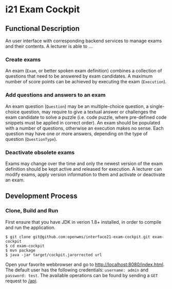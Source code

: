 # i21 Exam Cockpit

## Functional Description
An user interface with corresponding backend services to manage exams and their contents. A lecturer is able to ...

### Create exams
An exam (`Exam`, or better spoken exam definition) combines a collection of questions that need to be answered by exam candidates. A maximum number of score points can be achieved by
executing the exam (`Execution`).

### Add questions and answers to an exam
An exam question (`Question`) may be an multiple-choice question, a single-choice question, may require to give a textual answer or challenges the
exam candidate to solve a puzzle (i.e. code puzzle, where pre-defined code snippets must be applied in correct order). An exam should be
populated with a number of questions, otherwise an execution makes no sense. Each question may have one or more answers, depending on the
type of question (`QuestionType`).

### Deactivate obsolete exams
Exams may change over the time and only the newest version of the exam definition should be kept active and released for execution. A lecturer
can modify exams, apply version information to them and activate or deactivate an exam.

## Development Process

### Clone, Build and Run

First ensure that you have JDK in verion 1.8+ installed, in order to compile and run the application.

```
$ git clone git@github.com:openwms/interface21-exam-cockpit.git exam-cockpit
$ cd exam-cockpit
$ mvn package
$ java -jar target/cockpit.jarorrected url
```

Open your favorite webbrowser and go to [http://localhost:8080/index.html](http://localhost:8080/index.html). The default user has the following credentials: `username: admin` and `password: test`. The available operations can be found by sending a `GET` request to [/api](http://localhost:8080/api).
